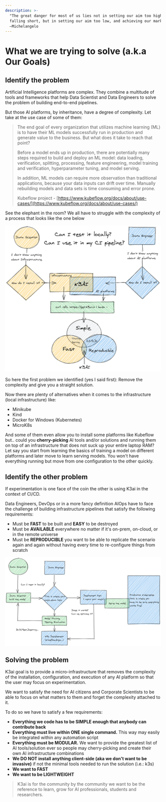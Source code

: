 ```yaml
---
description: >-
  "The great danger for most of us lies not in setting our aim too high and
  falling short, but in setting our aim too low, and achieving our mark."
  –Michelangelo
---
```


# What we are trying to solve \(a.k.a Our Goals\)

## Identify the problem

Artificial Intelligence platforms are complex.  They combine a multitude of tools and frameworks that help Data Scientist and Data Engineers to solve the problem of building end-to-end pipelines.

But those AI platforms, by inheritance, have a degree of complexity. Let take at the use case of some of them:

> The end goal of every organization that utilizes machine learning \(ML\) is to have their ML models successfully run in production and generate value to the business. But what does it take to reach that point?
>
> Before a model ends up in production, there are potentially many steps required to build and deploy an ML model: data loading, verification, splitting, processing, feature engineering, model training and verification, hyperparameter tuning, and model serving.
>
> In addition, ML models can require more observation than traditional applications, because your data inputs can drift over time. Manually rebuilding models and data sets is time consuming and error prone.
>
> Kubeflow project - [https://www.kubeflow.org/docs/about/use-cases/](https://www.kubeflow.org/docs/about/use-cases/)

See the elephant in the room? We all have to struggle with the complexity of a process that looks like the one below

![Click on the image to zoom in/out](.gitbook/assets/aiprocess%20%281%29.png)

So here the first problem we identified \(yes I said first\): Remove the complexity and give you a straight solution.

Now there are plenty of alternatives when it comes to the infrastructure \(local infrastructure\) like:

* Minikube
* Kind
* Docker for Windows  \(Kubernetes\)
* MicroK8s

And some of them even allow you to install some platforms like Kubeflow but.. could you **cherry-picking** AI tools and/or solutions and running them on top of an infrastructure that does not suck up your entire laptop RAM?  Let say you start from learning the basics of training a model on different platforms and later move to learn serving models. You won't have everything running but move from one configuration to the other quickly.

## Identify the other problem

If experimentation is one face of the coin the other is using K3ai in the context of CI/CD. 

Data Engineers, DevOps or in a more fancy definition AIOps have to face the challenge of building infrastructure pipelines that satisfy the following requirements:

* Must be **FAST** to be built and **EASY** to be destroyed
* Must be **AVAILABLE** everywhere no matter if it's on-prem, on-cloud, or in the remote universe
* Must be  **REPRODUCIBLE** you want to be able to replicate the scenario again and again without having every time to re-configure things from scratch 

![Click on the image to zoom in/out](.gitbook/assets/aiops.png)

##  Solving the problem

K3ai goal is to provide a micro-infrastructure that removes the complexity of the installation, configuration, and execution of any AI platform so that the user may focus on experimentation.

We want to satisfy the need for AI citizens and Corporate Scientists to be able to focus on what matters to them and forget the complexity attached to it.

To do so we have to satisfy a few requirements:

* **Everything we code has to be SIMPLE enough that anybody can contribute back**
* **Everything must live within ONE single command.** This way may easily be integrated within any automation script
* **Everything must be MODULAR.** We want to provide the greatest list of AI tools/solution ever so people may cherry-picking and create their own AI infrastructure combinations
* **We DO NOT install anything client-side \(aka we don't want to be invasive\)** if not the minimal tools needed to run the solution \(i.e.: k3s\)
* **We want to FAST**
* **We want to be LIGHTWEIGHT**

> K3ai is for the community by the community we want to be the reference to learn, grow for AI professionals, students and researchers.

